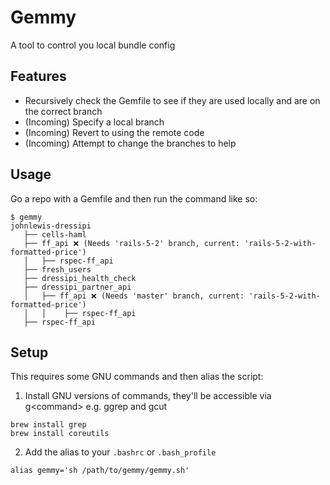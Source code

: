 # Gemmy
A tool to control you local bundle config

## Features
 - Recursively check the Gemfile to see if they are used locally and are on the correct branch
 - (Incoming) Specify a local branch
 - (Incoming) Revert to using the remote code
 - (Incoming) Attempt to change the branches to help

## Usage
Go a repo with a Gemfile and then run the command like so:
```
$ gemmy
johnlewis-dressipi
   ├── cells-haml
   ├── ff_api ❌ (Needs 'rails-5-2' branch, current: 'rails-5-2-with-formatted-price')
   │   ├── rspec-ff_api
   ├── fresh_users
   ├── dressipi_health_check
   ├── dressipi_partner_api
   │   ├── ff_api ❌ (Needs 'master' branch, current: 'rails-5-2-with-formatted-price')
   │   │    ├── rspec-ff_api
   ├── rspec-ff_api
```

## Setup
This requires some GNU commands and then alias the script:

1. Install GNU versions of commands, they'll be accessible via g\<command\> e.g. ggrep and gcut 
```
brew install grep
brew install coreutils
```

2. Add the alias to your `.bashrc` or `.bash_profile`
```
alias gemmy='sh /path/to/gemmy/gemmy.sh'
```

